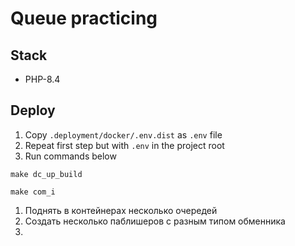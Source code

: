 # Queue practicing

## Stack

- PHP-8.4

## Deploy

1) Copy `.deployment/docker/.env.dist` as `.env` file
2) Repeat first step but with `.env` in the project root
3) Run commands below
```shell
make dc_up_build
```

```shell
make com_i
```

1) Поднять в контейнерах несколько очередей
2) Создать несколько паблишеров с разным типом обменника
3) 
